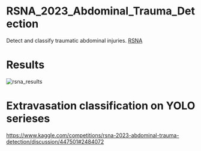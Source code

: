 # RSNA_2023_Abdominal_Trauma_Detection
Detect and classify traumatic abdominal injuries.
[RSNA](https://www.kaggle.com/competitions/rsna-2023-abdominal-trauma-detection)

# Results
![rsna_results](https://github.com/Egorgij21/RSNA_2023_Abdominal_Trauma_Detection/assets/70803676/bffa8ccd-a27c-43a3-be48-274761225741)

# Extravasation classification on YOLO serieses
https://www.kaggle.com/competitions/rsna-2023-abdominal-trauma-detection/discussion/447501#2484072
